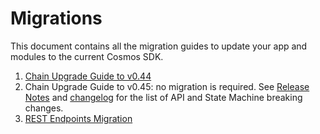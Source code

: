 <!--
order: false
parent:
  order: 6
-->

# Migrations

This document contains all the migration guides to update your app and modules to the current Cosmos SDK.

1. [Chain Upgrade Guide to v0.44](./chain-upgrade-guide-044.md)
1. Chain Upgrade Guide to v0.45: no migration is required. See [Release Notes](https://github.com/reapchain/cosmos-sdk/blob/v0.45.0/RELEASE_NOTES.md) and [changelog](https://github.com/reapchain/cosmos-sdk/blob/v0.45.0/CHANGELOG.md) for the list of API and State Machine breaking changes.
1. [REST Endpoints Migration](./rest.md)
